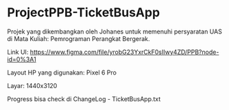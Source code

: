 # ProjectPPB-TicketBusApp
Projek yang dikembangkan oleh Johanes untuk memenuhi persyaratan UAS di Mata Kuliah: Pemrograman Perangkat Bergerak.

Link UI: https://www.figma.com/file/yrobG23YxrCkF0sIIwy4ZD/PPB?node-id=0%3A1

Layout HP yang digunakan: Pixel 6 Pro

Layar: 1440x3120

Progress bisa check di ChangeLog - TicketBusApp.txt
